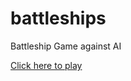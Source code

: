 # battleships
Battleship Game against AI

<a href="https://jaco.tiiny.site/">Click here to play</a>
